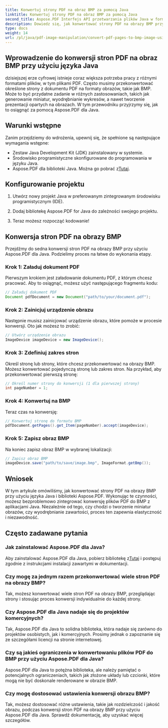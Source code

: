 ```yaml
---
title: Konwertuj strony PDF na obraz BMP za pomocą Java
linktitle: Konwertuj strony PDF na obraz BMP za pomocą Java
second_title: Aspose.PDF Interfejs API przetwarzania plików Java w formacie Java
description: Dowiedz się, jak konwertować strony PDF na obrazy BMP przy użyciu Java z Aspose.PDF dla Java. Postępuj zgodnie z naszym przewodnikiem krok po kroku dotyczącym bezproblemowej konwersji plików PDF do BMP.
type: docs
weight: 14
url: /pl/java/pdf-image-manipulation/convert-pdf-pages-to-bmp-image-using-java/
---
```


## Wprowadzenie do konwersji stron PDF na obraz BMP przy użyciu języka Java

dzisiejszej erze cyfrowej istnieje coraz większa potrzeba pracy z różnymi formatami plików, w tym plikami PDF. Często musimy przekonwertować określone strony z dokumentu PDF na formaty obrazów, takie jak BMP. Może to być przydatne zadanie w różnych zastosowaniach, takich jak generowanie miniatur, wyodrębnianie wykresów, a nawet tworzenie prezentacji opartych na obrazach. W tym przewodniku przyjrzymy się, jak to osiągnąć za pomocą Aspose.PDF dla Java.

## Warunki wstępne

Zanim przejdziemy do wdrożenia, upewnij się, że spełnione są następujące wymagania wstępne:

- Zestaw Java Development Kit (JDK) zainstalowany w systemie.
- Środowisko programistyczne skonfigurowane do programowania w języku Java.
-  Aspose.PDF dla biblioteki Java. Można go pobrać z[Tutaj](https://releases.aspose.com/pdf/java/).

## Konfigurowanie projektu

1. Utwórz nowy projekt Java w preferowanym zintegrowanym środowisku programistycznym (IDE).

2. Dodaj bibliotekę Aspose.PDF for Java do zależności swojego projektu.

3. Teraz możesz rozpocząć kodowanie!

## Konwersja stron PDF na obrazy BMP

Przejdźmy do sedna konwersji stron PDF na obrazy BMP przy użyciu Aspose.PDF dla Java. Podzielimy proces na łatwe do wykonania etapy.

### Krok 1: Załaduj dokument PDF

Pierwszym krokiem jest załadowanie dokumentu PDF, z którym chcesz pracować. Aby to osiągnąć, możesz użyć następującego fragmentu kodu:

```java
// Załaduj dokument PDF
Document pdfDocument = new Document("path/to/your/document.pdf");
```

### Krok 2: Zainicjuj urządzenie obrazu

Następnie musisz zainicjować urządzenie obrazu, które pomoże w procesie konwersji. Oto jak możesz to zrobić:

```java
// Utwórz urządzenie obrazu
ImageDevice imageDevice = new ImageDevice();
```

### Krok 3: Zdefiniuj zakres stron

Określ stronę lub strony, które chcesz przekonwertować na obrazy BMP. Możesz konwertować pojedynczą stronę lub zakres stron. Na przykład, aby przekonwertować pierwszą stronę:

```java
// Określ numer strony do konwersji (1 dla pierwszej strony)
int pageNumber = 1;
```

### Krok 4: Konwertuj na BMP

Teraz czas na konwersję:

```java
// Konwertuj stronę do formatu BMP
pdfDocument.getPages().get_Item(pageNumber).accept(imageDevice);
```

### Krok 5: Zapisz obraz BMP

Na koniec zapisz obraz BMP w wybranej lokalizacji:

```java
// Zapisz obraz BMP
imageDevice.save("path/to/save/image.bmp", ImageFormat.getBmp());
```

## Wniosek

W tym artykule omówiliśmy, jak konwertować strony PDF na obrazy BMP przy użyciu języka Java i biblioteki Aspose.PDF. Wykonując te czynności, możesz bezproblemowo zintegrować konwersję plików PDF do BMP z aplikacjami Java. Niezależnie od tego, czy chodzi o tworzenie miniatur obrazów, czy wyodrębnianie zawartości, proces ten zapewnia elastyczność i niezawodność.

## Często zadawane pytania

### Jak zainstalować Aspose.PDF dla Java?

 Aby zainstalować Aspose.PDF dla Java, pobierz bibliotekę z[Tutaj](https://releases.aspose.com/pdf/java/) i postępuj zgodnie z instrukcjami instalacji zawartymi w dokumentacji.

### Czy mogę za jednym razem przekonwertować wiele stron PDF na obrazy BMP?

Tak, możesz konwertować wiele stron PDF na obrazy BMP, przeglądając strony i stosując proces konwersji indywidualnie do każdej strony.

### Czy Aspose.PDF dla Java nadaje się do projektów komercyjnych?

Tak, Aspose.PDF dla Java to solidna biblioteka, która nadaje się zarówno do projektów osobistych, jak i komercyjnych. Prosimy jednak o zapoznanie się ze szczegółami licencji na stronie internetowej.

### Czy są jakieś ograniczenia w konwertowaniu plików PDF do BMP przy użyciu Aspose.PDF dla Java?

Aspose.PDF dla Java to potężna biblioteka, ale należy pamiętać o potencjalnych ograniczeniach, takich jak złożone układy lub czcionki, które mogą nie być doskonale renderowane w obrazie BMP.

### Czy mogę dostosować ustawienia konwersji obrazu BMP?

Tak, możesz dostosować różne ustawienia, takie jak rozdzielczość i jakość obrazu, podczas konwersji stron PDF na obrazy BMP przy użyciu Aspose.PDF dla Java. Sprawdź dokumentację, aby uzyskać więcej szczegółów.